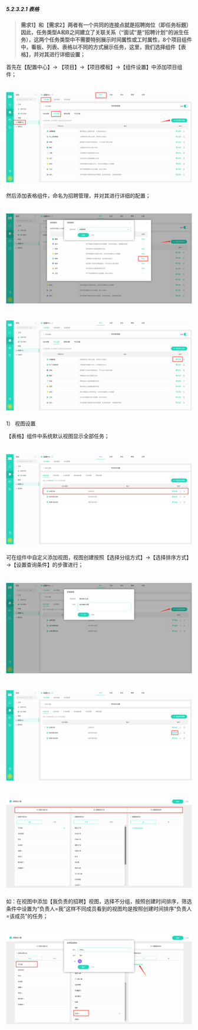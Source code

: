 ##### 5.2.3.2.1 表格

> **需求1】和【需求2】两者有一个共同的连接点就是招聘岗位（即任务标题）因此，任务类型A和B之间建立了关联关系（“面试”是“招聘计划”的派生任务），这两个任务类型中不需要特别展示时间属性或工时属性，8个项目组件中，看板、列表、表格以不同的方式展示任务，这里，我们选择组件【表格】，并对其进行详细设置；**

首先在【配置中心】→ 【项目】→【项目模板】→【组件设置】中添加项目组件；

# ![](/assets/3组件管理-添加项目组件1.png)

然后添加表格组件，命名为招聘管理，并对其进行详细的配置；

# ![](/assets/3组件管理-添加项目组件-表格.png)

# ![](/assets/3组件管理-添加项目组件-表格配置.png)

1） 视图设置

【表格】组件中系统默认视图显示全部任务；

# ![](/assets/3组件管理-表格-视图设置1.png)

可在组件中自定义添加视图，视图创建按照【选择分组方式】→【选择排序方式】→【设置查询条件】的步骤进行；

# ![](/assets/3组件管理-表格-视图设置2.png)

# ![](/assets/3组件管理-表格-视图设置-我负责的任务配置.png)

# ![](/assets/3组件管理-表格-视图设置-我负责的任务配置2.png)

如：在视图中添加【我负责的招聘】视图，选择不分组，按照创建时间排序，筛选条件中设置为“负责人=我”这样不同成员看到的视图均是按照创建时间排序“负责人=该成员”的任务；

# ![](/assets/3组件管理-表格-视图设置-我负责的任务配置3.png)
